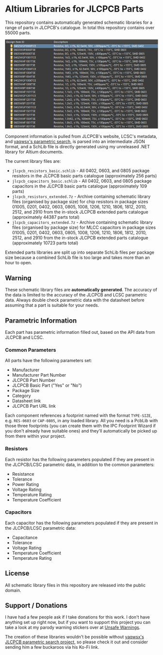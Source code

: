 # Altium Libraries for JLCPCB Parts

This repository contains automatically generated schematic libraries for a range of parts in JLCPCB's catalogue. In total this repository contains over 55000 parts.

![preview](preview.png)

Component information is pulled from JLCPCB's website, LCSC's metadata, and [yaqwsx's parametric search](https://yaqwsx.github.io/jlcparts/), is parsed into an intermediate JSON format, and a SchLib file is directly generated using my unreleased .NET library for Altium documents.

The current library files are:

 - `jlcpcb_resistors_basic.schlib` - All 0402, 0603, and 0805 package resistors in the JLCPCB basic parts catalogue (approximately 256 parts)
 - `jlcpcb_capacitors_basic.schlib` - All 0402, 0603, and 0805 package capacitors in the JLCPCB basic parts catalogue (approximately 109 parts)
 - `jlcpcb_resistors_extended.7z` - Archive containing schematic library files (organised by package size) for chip resistors in package sizes 01005, 0201, 0402, 0603, 0805, 1008, 1206, 1210, 1806, 1812, 2010, 2512, and 2910 from the in-stock JLCPCB extended parts catalogue (approximately 44387 parts total)
 - `jlcpcb_capacitors_extended.7z` - Archive containing schematic library files (organised by package size) for MLCC capacitors in package sizes 01005, 0201, 0402, 0603, 0805, 1008, 1206, 1210, 1806, 1812, 2010, 2512, and 2910 from the in-stock JLCPCB extended parts catalogue (approximately 10723 parts total)

Extended parts libraries are split up into separate SchLib files per package size because a combined SchLib file is too large and takes more than an hour to open.

## Warning

These schematic library files are **automatically generated**. The accuracy of the data is limited to the accuracy of the JLCPCB and LCSC parametric data. Always double check parametric data with the datasheet before assuming that a part is suitable for your needs.

## Parametric Information

Each part has parametric information filled out, based on the API data from JLCPCB and LCSC.

### Common Parameters

All parts have the following parameters set:

- Manufacturer
- Manufacturer Part Number
- JLCPCB Part Number
- JLCPCB Basic Part ("Yes" or "No")
- Package Size
- Category
- Datasheet link
- JLCPCB Part URL link

Each component references a footprint named with the format `TYPE-SIZE`, e.g. `RES-0603` or `CAP-0805`, in any loaded library. All you need is a PcbLib with those three footprints (you can create them with the IPC Footprint Wizard if you don't already have suitable ones) and they'll automatically be picked up from there within your project.

### Resistors

Each resistor has the following parameters populated if they are present in the JLCPCB/LCSC parametric data, in addition to the common parameters:

- Resistance
- Tolerance
- Power Rating
- Voltage Rating
- Temperature Rating
- Temperature Coefficient

### Capacitors

Each capacitor has the following parameters populated if they are present in the JLCPCB/LCSC parametric data:

- Capacitance
- Tolerance
- Voltage Rating
- Temperature Coefficient
- Temperature Rating

## License

All schematic library files in this repository are released into the public domain.

## Support / Donations

I have had a few people ask if I take donations for this work. I don't have anything set up right now, but if you want to support this project you can take a look at my parody warning stickers over at [Unsafe Warnings](https://www.etsy.com/shop/UnsafeWarnings/).

The creation of these libraries wouldn't be possible without [yaqwsx's JLCPCB parametric search project](https://yaqwsx.github.io/jlcparts/), so please check it out and consider sending him a few buckaroos via his Ko-Fi link.
